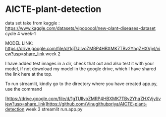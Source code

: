 # AICTE-plant-detection
data set take from kaggle :
https://www.kaggle.com/datasets/vipoooool/new-plant-diseases-dataset
cycle 4 week-1 

MODEL LINK:
 https://drive.google.com/file/d/1gTUllvoZMRP4HBXMK7TBv2YhqZHXVjyl/view?usp=share_link
 week 2

I have added test images in a dir, check that out and also test it with your model, if not download my model in the google drive, which I have shared the link here at the top.

To run streamlit, kindly go to the directory where you have created app.py, use the command

[https://drive.google.com/file/d/1gTUllvoZMRP4HBXMK7TBv2YhqZHXVjyl/view?usp=share_link]https://github.com/Vinugithubpriya/AICTE-plant-detection
 week 3 
 streamlit run.app.py
 
